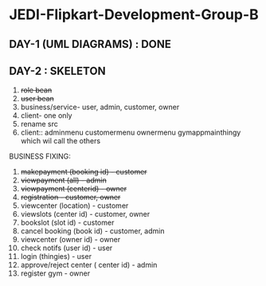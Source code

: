 # JEDI-Flipkart-Development-Group-B

## DAY-1 (UML DIAGRAMS) : DONE

## DAY-2 : SKELETON

1. ~~role bean~~
2. ~~user bean~~
3. business/service- user, admin, customer, owner
4. client- one only
5. rename src
6. client::
   adminmenu
   customermenu
   ownermenu
   gymappmainthingy which wil call the others

BUSINESS FIXING:

1. ~~makepayment (booking id) - customer~~
2. ~~viewpayment (all) - admin~~
3. ~~viewpayment (centerid) - owner~~
4. ~~registration - customer, owner~~
5. viewcenter (location) - customer
6. viewslots (center id) - customer, owner
7. bookslot (slot id) - customer
8. cancel booking (book id) - customer, admin
9. viewcenter (owner id) - owner
10. check notifs (user id) - user
11. login (thingies) - user
12. approve/reject center ( center id) - admin
13. register gym - owner
